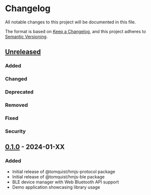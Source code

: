 # Changelog

All notable changes to this project will be documented in this file.

The format is based on [Keep a Changelog](https://keepachangelog.com/en/1.0.0/),
and this project adheres to [Semantic Versioning](https://semver.org/spec/v2.0.0.html).

## [Unreleased]

### Added
### Changed
### Deprecated
### Removed
### Fixed
### Security

## [0.1.0] - 2024-01-XX

### Added
- Initial release of @tomquist/hmjs-protocol package
- Initial release of @tomquist/hmjs-ble package
- BLE device manager with Web Bluetooth API support
- Demo application showcasing library usage


[Unreleased]: https://github.com/tomquist/hmjs/compare/v0.1.0...HEAD
[0.1.0]: https://github.com/tomquist/hmjs/releases/tag/v0.1.0